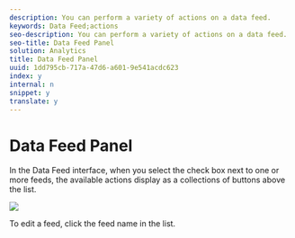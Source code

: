 ```yaml
---
description: You can perform a variety of actions on a data feed.
keywords: Data Feed;actions
seo-description: You can perform a variety of actions on a data feed.
seo-title: Data Feed Panel
solution: Analytics
title: Data Feed Panel
uuid: 1dd795cb-717a-47d6-a601-9e541acdc623
index: y
internal: n
snippet: y
translate: y
---
```


# Data Feed Panel

In the Data Feed interface, when you select the check box next to one or more feeds, the available actions display as a collections of buttons above the list. 

![](graphics/actions.png) 

To edit a feed, click the feed name in the list. 

